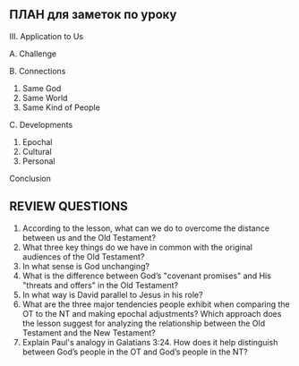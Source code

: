 ## ПЛАН для заметок по уроку

III. Application to Us 

A. Challenge 

B. Connections 

1. Same God 
2. Same World 
3. Same Kind of People 

C. Developments 

1. Epochal 
2. Cultural 
3. Personal 

Conclusion

## REVIEW QUESTIONS

1. According to the lesson, what can we do to overcome the distance between us and the Old Testament? 
2. What three key things do we have in common with the original audiences of the Old Testament?
3. In what sense is God unchanging? 
4. What is the difference between God’s "covenant promises" and His "threats and offers" in the Old Testament? 
5. In what way is David parallel to Jesus in his role? 
6. What are the three major tendencies people exhibit when comparing the OT to the NT and making epochal adjustments? Which approach does the lesson suggest for analyzing the relationship between the Old Testament and the New Testament?
7. Explain Paul's analogy in Galatians 3:24. How does it help distinguish between God’s people in the OT and God’s people in the NT?
